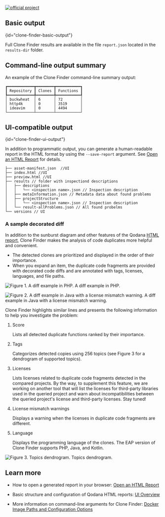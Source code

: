 [//]: # (title: Clone Finder output formats)

[![official project](https://jb.gg/badges/official-flat-square.svg)](https://confluence.jetbrains.com/display/ALL/JetBrains+on+GitHub)

## Basic output
{id="clone-finder-basic-output"}

Full Clone Finder results are available in the file `report.json` located in the `results-dir` folder.


## Command-line output summary

An example of the Clone Finder command-line summary output:
``` shell
┏━━━━━━━━━━━━┳━━━━━━━━┳━━━━━━━━━━━┓
┃ Repository ┃ Clones ┃ Functions ┃
┡━━━━━━━━━━━━╇━━━━━━━━╇━━━━━━━━━━━┩
│ buckwheat  │ 6      │ 72        │
│ http4k     │ 0      │ 3519      │
│ ideavim    │ 0      │ 4494      │
└────────────┴────────┴───────────┘
```

## UI-compatible output
{id="clone-finder-ui-output"}

In addition to programmatic output, you can generate a human-readable report in the HTML format by using the `--save-report` argument.
See [Open an HTML Report](html-report.md) for details.

```shell
├── asset-manifest.json  //UI
├── index.html //UI
├── preview.html //UI
├── results // folder with inspectiond descriptions
│   ├── descriptions
│   │   └── <inspection name>.json // Inspection description
│   ├── metaInformation.json // Metadata data about found problems
│   ├── projectStructure
│   │   └── <inspection name>.json // Inspection description
│   └── result-allProblems.json // All found probelms
└── versions // UI
```

### A sample decorated diff
In addition to the sunburst diagram and other features of the Qodana [HTML report](ui-overview.md), Clone Finder makes the analysis of code duplicates more helpful and convenient.
- The detected clones are prioritized and displayed in the order of their importance.
- When you expand an item, the duplicate code fragments are provided with decorated code diffs and are annotated with tags, licenses, languages, and file paths.

![](php-diff.png "Figure 1. A diff example in PHP.")
A diff example in PHP.

![](java-diff.png "Figure 2. A diff example in Java with a license mismatch warning.")
A diff example in Java with a license mismatch warning.

Clone Finder highlights similar lines and presents the following information to help you investigate the problem:
1. Score

    Lists all detected duplicate functions ranked by their importance.
2. Tags

    Categorizes detected copies using 256 topics (see Figure 3 for a dendrogram of supported topics).
3. Licenses

    Lists licenses related to duplicate code fragments detected in the compared projects.
By the way, to supplement this feature, we are working on another tool that will list the licenses for third-party libraries used in the queried project and warn about incompatibilities between the queried project's license and third-party licenses. Stay tuned!
4. License mismatch warnings

    Displays a warning when the licenses in duplicate code fragments are different.
5. Language

    Displays the programming language of the clones. The EAP version of Clone Finder supports PHP, Java, and Kotlin.

![](topic-tree.png "Figure 3. Topics dendrogram.")
Topics dendrogram.

## Learn more

* How to open a generated report in your browser: [Open an HTML Report](html-report.md)

* Basic structure and configuration of Qodana HTML reports: [UI Overview](ui-overview.md)

* More information on command-line arguments for Clone Finder: [Docker Image Paths and Configuration Options](clone-finder-docker-techs.md)
